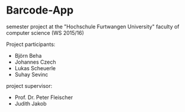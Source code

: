 # Barcode-App
semester project at the "Hochschule Furtwangen University"
faculty of computer science (WS 2015/16)

Project participants:
- Björn Beha
- Johannes Czech
- Lukas Scheuerle
- Suhay Sevinc

project supervisor:
- Prof. Dr. Peter Fleischer
- Judith Jakob
